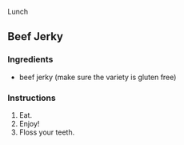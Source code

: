 Lunch

## Beef Jerky

### Ingredients

- beef jerky (make sure the variety is gluten free)

### Instructions

1. Eat.
2. Enjoy!
3. Floss your teeth.
